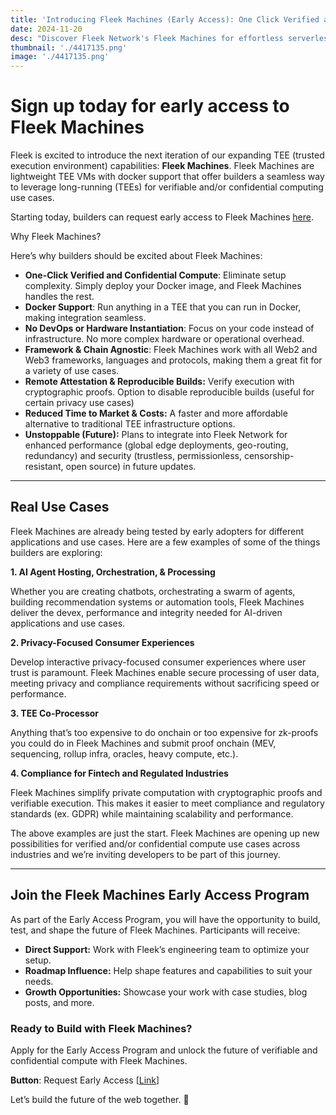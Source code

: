 ```yaml
---
title: 'Introducing Fleek Machines (Early Access): One Click Verified and Private Compute'
date: 2024-11-20
desc: "Discover Fleek Network's Fleek Machines for effortless serverless and long-running server solutions. Boost your product's performance, scalability, and efficiency at a fraction of the traditional cloud cost."
thumbnail: './4417135.png'
image: './4417135.png'
---
```


# Sign up today for early access to Fleek Machines

Fleek is excited to introduce the next iteration of our expanding TEE (trusted execution environment) capabilities: **Fleek Machines**. Fleek Machines are lightweight TEE VMs with docker support that offer builders a seamless way to leverage long-running (TEEs) for verifiable and/or confidential computing use cases.

Starting today, builders can request early access to Fleek Machines [here](https://fleek.typeform.com/machinesaccess).

Why Fleek Machines?

Here’s why builders should be excited about Fleek Machines:

- **One-Click Verified and Confidential Compute**: Eliminate setup complexity. Simply deploy your Docker image, and Fleek Machines handles the rest.
- **Docker Support**: Run anything in a TEE that you can run in Docker, making integration seamless.
- **No DevOps or Hardware Instantiation**: Focus on your code instead of infrastructure. No more complex hardware or operational overhead.
- **Framework & Chain Agnostic**: Fleek Machines work with all Web2 and Web3 frameworks, languages and protocols, making them a great fit for a variety of use cases.
- **Remote Attestation & Reproducible Builds:** Verify execution with cryptographic proofs. Option to disable reproducible builds (useful for certain privacy use cases)
- **Reduced Time to Market & Costs:** A faster and more affordable alternative to traditional TEE infrastructure options.
- **Unstoppable (Future):** Plans to integrate into Fleek Network for enhanced performance (global edge deployments, geo-routing, redundancy) and security (trustless, permissionless, censorship-resistant, open source) in future updates.

---

## Real Use Cases

Fleek Machines are already being tested by early adopters for different applications and use cases. Here are a few examples of some of the things builders are exploring:

**1. AI Agent Hosting, Orchestration, & Processing**

Whether you are creating chatbots, orchestrating a swarm of agents, building recommendation systems or automation tools, Fleek Machines deliver the devex, performance and integrity needed for AI-driven applications and use cases.

**2. Privacy-Focused Consumer Experiences**

Develop interactive privacy-focused consumer experiences where user trust is paramount. Fleek Machines enable secure processing of user data, meeting privacy and compliance requirements without sacrificing speed or performance.

**3. TEE Co-Processor**

Anything that’s too expensive to do onchain or too expensive for zk-proofs you could do in Fleek Machines and submit proof onchain (MEV, sequencing, rollup infra, oracles, heavy compute, etc.).

**4. Compliance for Fintech and Regulated Industries**

Fleek Machines simplify private computation with cryptographic proofs and verifiable execution. This makes it easier to meet compliance and regulatory standards (ex. GDPR) while maintaining scalability and performance.

The above examples are just the start. Fleek Machines are opening up new possibilities for verified and/or confidential compute use cases across industries and we’re inviting developers to be part of this journey.

---

## Join the Fleek Machines Early Access Program

As part of the Early Access Program, you will have the opportunity to build, test, and shape the future of Fleek Machines. Participants will receive:

- **Direct Support:** Work with Fleek’s engineering team to optimize your setup.
- **Roadmap Influence:** Help shape features and capabilities to suit your needs.
- **Growth Opportunities:** Showcase your work with case studies, blog posts, and more.

### Ready to Build with Fleek Machines?

Apply for the Early Access Program and unlock the future of verifiable and confidential compute with Fleek Machines.

**Button**: Request Early Access [[Link](https://fleek.typeform.com/machinesaccess)]

Let’s build the future of the web together. 🚀

